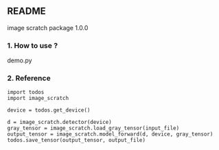 ## README

image scratch package 1.0.0

### 1. How to use ?
demo.py

### 2. Reference
```
import todos
import image_scratch

device = todos.get_device()

d = image_scratch.detector(device)
gray_tensor = image_scratch.load_gray_tensor(input_file)
output_tensor = image_scratch.model_forward(d, device, gray_tensor)
todos.save_tensor(output_tensor, output_file)
```



